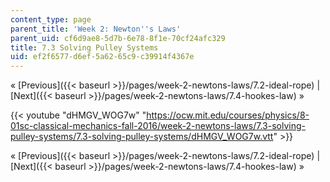 ```yaml
---
content_type: page
parent_title: 'Week 2: Newton''s Laws'
parent_uid: cf6d9ae8-5d7b-6e78-8f1e-70cf24afc329
title: 7.3 Solving Pulley Systems
uid: ef2f6577-d6ef-5a62-65c9-c39914f4367e
---
```


« [Previous]({{< baseurl >}}/pages/week-2-newtons-laws/7.2-ideal-rope) | [Next]({{< baseurl >}}/pages/week-2-newtons-laws/7.4-hookes-law) »

{{< youtube "dHMGV_WOG7w" "https://ocw.mit.edu/courses/physics/8-01sc-classical-mechanics-fall-2016/week-2-newtons-laws/7.3-solving-pulley-systems/7.3-solving-pulley-systems/dHMGV_WOG7w.vtt" >}}

« [Previous]({{< baseurl >}}/pages/week-2-newtons-laws/7.2-ideal-rope) | [Next]({{< baseurl >}}/pages/week-2-newtons-laws/7.4-hookes-law) »